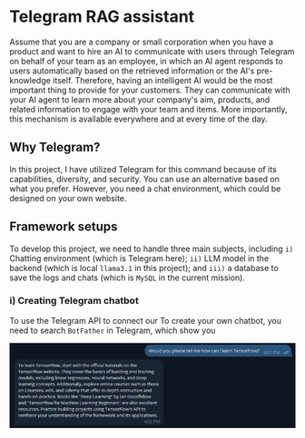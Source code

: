 # Telegram RAG assistant
Assume that you are a company or small corporation when you have a product and want to hire an AI to communicate with users through Telegram on behalf of your team as an employee, in which an AI agent responds to users automatically based on the retrieved information or the AI's pre-knowledge itself. Therefore, having an intelligent AI would be the most important thing to provide for your customers. They can communicate with your AI agent to learn more about your company's aim, products, and related information to engage with your team and items. More importantly, this mechanism is available everywhere and at every time of the day.

## Why Telegram?
In this project, I have utilized Telegram for this command because of its capabilities, diversity, and security. You can use an alternative based on what you prefer. However, you need a chat environment, which could be designed on your own website.

## Framework setups
To develop this project, we need to handle three main subjects, including ```i)``` Chatting environment (which is Telegram here); ```ii)``` LLM model in the backend (which is local ```llama3.1``` in this project); and ```iii)``` a database to save the logs and chats (which is ```MySQL``` in the current mission).

### i) Creating Telegram chatbot
To use the Telegram API to connect our 
To create your own chatbot, you need to search ```BotFather``` in Telegram, which show you  






![](Images/Im_01.png)
